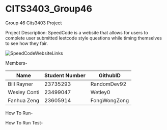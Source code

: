 # CITS3403_Group46
Group 46 Cits3403 Project

Project Description:
SpeedCode is a website that allows for users to complete user submitted leetcode style questions while timing themselves to see how they fair.

![SpeedCodeWebsiteLinks](https://github.com/RandomDev92/CITS3403_Group46/blob/planning/SpeedCodeWebsiteLinks.png)


Members-
 
| Name | Student Number | GithubID |
| ----------- | -------|   ---- |
| Bill Rayner | 23735293 |RandomDev92|
| Wesley Conti| 23499047 | Wetley0|
| Fanhua Zeng | 23605914 | FongWongZong|

How To Run-



How To Run Test-


